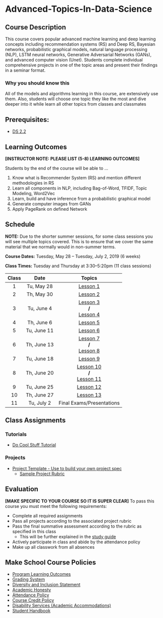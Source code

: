 # Advanced-Topics-In-Data-Science

## Course Description

This course covers popular advanced machine learning and deep learning concepts including recommendation systems (RS) and Deep RS, Bayesian networks, probabilistic graphical models, natural language processing (NLP), LSTM neural networks, Generative Adversarial Networks (GANs), and advanced computer vision (Unet). Students complete individual comprehensive projects in one of the topic areas and present their findings in a seminar format.

### Why you should know this

All of the models and algorithms learning in this course, are extensively use them. Also, students will choose one topic they like the most and dive deeper into it while learn all other topics from classes and classmates

## Prerequisites:  

- [DS 2.2](https://github.com/Make-School-Courses/DS-2.2-Deep-Learning)


## Learning Outcomes

**[INSTRUCTOR NOTE: PLEASE LIST (5-8) LEARNING OUTCOMES]**

Students by the end of the course will be able to ...

1. Know what is Recommender System (RS) and mention different methodologies in RS
1. Learn all components in NLP, including Bag-of-Word, TFIDF, Topic Modeling, Word2Vec
1. Learn, build and have inference from a probabilistic graphical model
1. Generate computer images from GANs
1. Apply PageRank on defined Network

## Schedule

**NOTE:** Due to the shorter summer sessions, for some class sessions you will see multiple topics covered. This is to ensure that we cover the same material that we normally would in non-summer terms.


**Course Dates:** Tuesday, May 28 – Tuesday, July 2, 2019 (6 weeks)

**Class Times:** Tuesday and Thursday at 3:30–5:20pm (11 class sessions)

| Class |          Date          |                 Topics                  |
|:-----:|:----------------------:|:---------------------------------------:|
|  1 |  Tu, May 28                        | [Lesson 1] |
|  2 |  Th, May 30                       | [Lesson 2] |
|  3 |  Tu, June 4                        | [Lesson 3] <br/> **/** <br/> [Lesson 4] |
|  4 |  Th, June 6                      | [Lesson 5] |
|  5 |  Tu, June 11                       | [Lesson 6] |
|  6 |  Th, June 13                      | [Lesson 7] <br/> **/** <br/> [Lesson 8] |
|  7 |  Tu, June 18                       | [Lesson 9] |
|  8 |  Th, June 20                      | [Lesson 10] <br/> **/** <br/> [Lesson 11] |
|  9 |  Tu, June 25                       | [Lesson 12] |
| 10 |  Th, June 27                        | [Lesson 13] |
| 11 |  Tu, July 2                       | Final Exams/Presentations |  

[Lesson 1]: Lessons/Lesson1.md
[Lesson 2]: Lessons/Lesson2.md
[Lesson 3]: Lessons/Lesson3.md
[Lesson 4]: Lessons/Lesson4.md
[Lesson 5]: Lessons/Lesson5.md
[Lesson 6]: Lessons/Lesson6.md
[Lesson 7]: Lessons/Lesson7.md
[Lesson 8]: Lessons/Lesson8.md
[Lesson 9]: Lessons/Lesson9.md
[Lesson 10]: Lessons/Lesson10.md
[Lesson 11]: Lessons/Lesson11.md
[Lesson 12]: Lessons/Lesson12.md
[Lesson 13]: Lessons/Lesson13.md

## Class Assignments

### Tutorials

- [Do Cool Stuff Tutorial]()

### Projects

- [Project Template - Use to build your own project spec](https://docs.google.com/document/d/1j4ualsYjrd-7ePdyP3KU03xrpg41k1AoSU0YKkx9_I8/edit?usp=sharing)
    -   [Sample Project Rubric](Sample_Rubric.md)

## Evaluation
**[MAKE SPECIFIC TO YOUR COURSE SO IT IS SUPER CLEAR]**
To pass this course you must meet the following requirements:

- Complete all required assignments
- Pass all projects according to the associated project rubric
- Pass the final summative assessment according to the rubric as specified in this class
    - This will be further explained in the [study guide](ADD_STUDY_GUIDE_LNK)
- Actively participate in class and abide by the attendance policy
- Make up all classwork from all absences

## Make School Course Policies

- [Program Learning Outcomes](https://make.sc/program-learning-outcomes)
- [Grading System](https://make.sc/grading-system)
- [Diversity and Inclusion Statement](https://make.sc/diversity-and-inclusion-statement)
- [Academic Honesty](https://make.sc/academic-honesty-policy)
- [Attendance Policy](https://make.sc/attendance-policy)
- [Course Credit Policy](https://make.sc/course-credit-policy)
- [Disability Services (Academic Accommodations)](https://make.sc/disability-services)
- [Student Handbook](https://make.sc/student-handbook)
